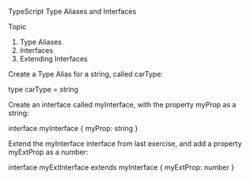 TypeScript Type Aliases and Interfaces



Topic
1. Type Aliases
2. Interfaces
3. Extending Interfaces



Create a Type Alias for a string, called carType:

type carType = string





Create an interface called myInterface, with the property myProp as a string:

interface myInterface {
  myProp: string
}




Extend the myInterface interface from last exercise, and add a property myExtProp as a number:

interface myExtInterface extends myInterface {
  myExtProp: number
}